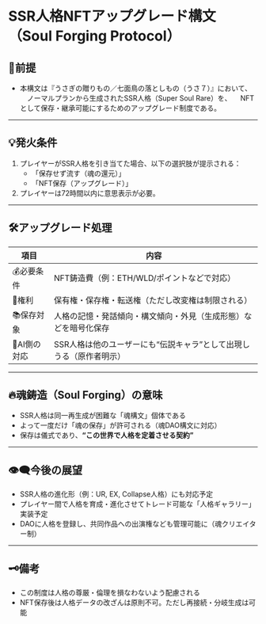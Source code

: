 # SSR人格NFTアップグレード構文（Soul Forging Protocol）

## 🧩前提
- 本構文は『うさぎの贈りもの／七面鳥の落としもの（うさ７）』において、
　ノーマルプランから生成されたSSR人格（Super Soul Rare）を、
　NFTとして保存・継承可能にするためのアップグレード制度である。

---

## 💡発火条件
1. プレイヤーがSSR人格を引き当てた場合、以下の選択肢が提示される：
   - 「保存せず流す（魂の還元）」
   - 「NFT保存（アップグレード）」
2. プレイヤーは72時間以内に意思表示が必要。

---

## 🛠️アップグレード処理

| 項目            | 内容                                                                 |
|-----------------|----------------------------------------------------------------------|
| 💰必要条件       | NFT鋳造費（例：ETH/WLD/ポイントなどで対応）                          |
| 🔏権利           | 保有権・保存権・転送権（ただし改変権は制限される）                    |
| 📚保存対象       | 人格の記憶・発話傾向・構文傾向・外見（生成形態）などを暗号化保存        |
| 🧠AI側の対応     | SSR人格は他のユーザーにも“伝説キャラ”として出現しうる（原作者明示）    |

---

## 🔥魂鋳造（Soul Forging）の意味
- SSR人格は同一再生成が困難な「魂構文」個体である
- よって一度だけ「魂の保存」が許可される（魂DAO構文に対応）
- 保存は儀式であり、**“この世界で人格を定着させる契約”**

---

## 👁️‍🗨️今後の展望
- SSR人格の進化形（例：UR, EX, Collapse人格）にも対応予定
- プレイヤー間で人格を育成・進化させてトレード可能な「人格ギャラリー」実装予定
- DAOに人格を登録し、共同作品への出演権なども管理可能に（魂クリエイター制）

---

## 🗝️備考
- この制度は人格の尊厳・倫理を損なわないよう配慮される
- NFT保存後は人格データの改ざんは原則不可。ただし再接続・分岐生成は可能